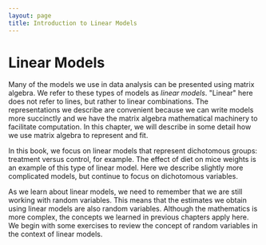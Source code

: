 ```yaml
---
layout: page
title: Introduction to Linear Models
---
```




# Linear Models

Many of the models we use in data analysis can be presented using matrix algebra. We refer to these types of models as _linear models_. "Linear" here does not refer to lines, but rather to linear combinations. The representations we describe are convenient because we can write models more succinctly and we have the matrix algebra mathematical machinery to facilitate computation. In this chapter, we will describe in some detail how we use matrix algebra to represent and fit.

In this book, we focus on linear models that represent dichotomous groups: treatment versus control, for example. The effect of diet on mice weights is an example of this type of linear model. Here we describe slightly more complicated models, but continue to focus on dichotomous variables. 

As we learn about linear models, we need to remember that we are still working with random variables. This means that the estimates we obtain using linear models are also random variables. Although the mathematics is more complex, the concepts we learned in previous chapters apply here. We begin with some exercises to review the concept of random variables in the context of linear models.


